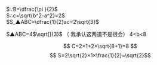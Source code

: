 $∵B=\dfrac{\pi }{2}$<br>
$∴c=\sqrt{b^2-a^2}=2$ <br>
$S_▲ABC=\dfrac{1}{2}ac=2\sqrt{3}$

S▲ABC=4$\sqrt[]{3}$ （ 我承认这两道不是很会）
4<b<8

$$ C=2×1+2×\sqrt{8+1}=8 $$
$$ S=2\sqrt{2}×1×\frac{1}{2}=\sqrt{2}$$
